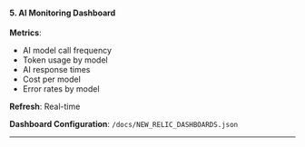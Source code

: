 #### 5. AI Monitoring Dashboard

**Metrics**:

- AI model call frequency
- Token usage by model
- AI response times
- Cost per model
- Error rates by model

**Refresh**: Real-time

**Dashboard Configuration**: `/docs/NEW_RELIC_DASHBOARDS.json`

---
